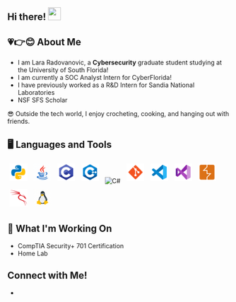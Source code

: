 ## Hi there! <img src="https://media.giphy.com/media/hvRJCLFzcasrR4ia7z/giphy.gif" width="29px" height="29px">

## 💗👉😊 About Me

- I am Lara Radovanovic, a **Cybersecurity** graduate student studying at the University of South Florida! 
- I am currently a SOC Analyst Intern for CyberFlorida! 
- I have previously worked as a R&D Intern for Sandia National Laboratories
- NSF SFS Scholar

😎 Outside the tech world, I enjoy crocheting, cooking, and hanging out with friends.

## 🖥️ Languages and Tools
<p>
  <img src="icons/python.png" width="40" style="margin: 5px;" alt="Python"/>
  <img src="icons/java.gif" width="40" style="margin: 5px;" alt="Java"/>
  <img src="icons/C.png" width="40" style="margin: 5px;" alt="C"/>
  <img src="icons/C++.png" width="40" style="margin: 5px;" alt="C++"/>
  <img src="icons/C#.png" width="40" style="margin: 5px;" alt="C#"/>
  <img src="icons/git.png" width="40" style="margin: 5px;" alt="Git"/>
  <img src="icons/VSCode.png" width="40" style="margin: 5px;" alt="VS Code"/>
  <img src="icons/VS.png" width="40" style="margin: 5px;" alt="Visual Studio"/>
  <img src="icons/burpsuite.png" width="40" style="margin: 5px;" alt="Burp Suite"/>
  <img src="icons/kalilinux.png" width="40" style="margin: 5px;" alt="Kali Linux"/>
  <img src="icons/linux.gif" width="40" style="margin: 5px;" alt="Linux"/>
</p>


## 🔭 What I'm Working On
- CompTIA Security+ 701 Certification
- Home Lab

## Connect with Me!
- 



<!--
**LaraRadovanovic/lararadovanovic** is a ✨ _special_ ✨ repository because its `README.md` (this file) appears on your GitHub profile.

Here are some ideas to get you started:

- 🔭 I’m currently working on ...
- 🌱 I’m currently learning ...
- 👯 I’m looking to collaborate on ...
- 🤔 I’m looking for help with ...
- 💬 Ask me about ...
- 📫 How to reach me: ...
- 😄 Pronouns: ...
- ⚡ Fun fact: ...
-->
